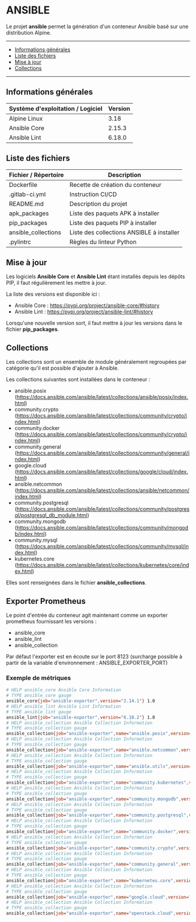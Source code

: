 # ANSIBLE

Le projet **ansible** permet la génération d'un conteneur Ansible basé sur une distribution Alpine.

---

- [Informations générales](#informations-générales)
- [Liste des fichiers](#liste-des-fichiers)
- [Mise à jour](#mise-à-jour)
- [Collections](#collections)

---

## Informations générales

| Système d'exploitation / Logiciel | Version |
|-----------------------------------|---------|
| Alpine Linux                      | 3.18    |
| Ansible Core                      | 2.15.3  |
| Ansible Lint                      | 6.18.0  |

## Liste des fichiers

| Fichier / Répertoire | Description                               |
|----------------------|-------------------------------------------|
| Dockerfile           | Recette de création du conteneur          |
| .gitlab-ci.yml       | Instruction CI/CD                         |
| README.md            | Description du projet                     |
| apk_packages         | Liste des paquets APK à installer         |
| pip_packages         | Liste des paquets PIP à installer         |
| ansible_collections  | Liste des collections ANSIBLE à installer |
| .pylintrc            | Règles du linteur Python                  |

## Mise à jour

Les logiciels **Ansible Core** et **Ansible Lint** étant installés depuis les dépôts PIP, il faut régulièrement les mettre à jour.

La liste des versions est disponible ici :

- Ansible Core : <https://pypi.org/project/ansible-core/#history>
- Ansible Lint : <https://pypi.org/project/ansible-lint/#history>

Lorsqu'une nouvelle version sort, il faut mettre à jour les versions dans le fichier **pip_packages**.

## Collections

Les collections sont un ensemble de module généralement regroupées par catégorie qu'il est possible d'ajouter à Ansible.

Les collections suivantes sont installées dans le conteneur :

- ansible.posix (<https://docs.ansible.com/ansible/latest/collections/ansible/posix/index.html>)
- community.crypto (<https://docs.ansible.com/ansible/latest/collections/community/crypto/index.html>)
- community.docker (<https://docs.ansible.com/ansible/latest/collections/community/crypto/index.html>)
- community.general (<https://docs.ansible.com/ansible/latest/collections/community/general/index.html>)
- google.cloud (<https://docs.ansible.com/ansible/latest/collections/google/cloud/index.html>)
- ansible.netcommon (<https://docs.ansible.com/ansible/latest/collections/ansible/netcommon/index.html>)
- community.postgresql (<https://docs.ansible.com/ansible/latest/collections/community/postgresql/postgresql_db_module.html>)
- community.mongodb (<https://docs.ansible.com/ansible/latest/collections/community/mongodb/index.html>)
- community.mysql (<https://docs.ansible.com/ansible/latest/collections/community/mysql/index.html>)
- kubernetes.core (<https://docs.ansible.com/ansible/latest/collections/kubernetes/core/index.html>)

Elles sont renseignées dans le fichier **ansible_collections**.

## Exporter Prometheus

Le point d'entrée du conteneur agit maintenant comme un exporter prometheus fournissant les versions :

- ansible_core
- ansible_lint
- ansible_collection

Par défaut l'exporter est en écoute sur le port 8123 (surcharge possible à partir de la variable d'environnement : ANSIBLE_EXPORTER_PORT)

### Exemple de métriques

```bash
# HELP ansible_core Ansible Core Information
# TYPE ansible_core gauge
ansible_core{job="ansible-exporter",version="2.14.1"} 1.0
# HELP ansible_lint Ansible Lint Information
# TYPE ansible_lint gauge
ansible_lint{job="ansible-exporter",version="6.10.2"} 1.0
# HELP ansible_collection Ansible Collection Information
# TYPE ansible_collection gauge
ansible_collection{job="ansible-exporter",name="ansible.posix",version="1.4.0"} 1.0
# HELP ansible_collection Ansible Collection Information
# TYPE ansible_collection gauge
ansible_collection{job="ansible-exporter",name="ansible.netcommon",version="4.1.0"} 1.0
# HELP ansible_collection Ansible Collection Information
# TYPE ansible_collection gauge
ansible_collection{job="ansible-exporter",name="ansible.utils",version="2.8.0"} 1.0
# HELP ansible_collection Ansible Collection Information
# TYPE ansible_collection gauge
ansible_collection{job="ansible-exporter",name="community.kubernetes",version="2.0.1"} 1.0
# HELP ansible_collection Ansible Collection Information
# TYPE ansible_collection gauge
ansible_collection{job="ansible-exporter",name="community.mongodb",version="1.4.2"} 1.0
# HELP ansible_collection Ansible Collection Information
# TYPE ansible_collection gauge
ansible_collection{job="ansible-exporter",name="community.postgresql",version="2.3.2"} 1.0
# HELP ansible_collection Ansible Collection Information
# TYPE ansible_collection gauge
ansible_collection{job="ansible-exporter",name="community.docker",version="3.3.2"} 1.0
# HELP ansible_collection Ansible Collection Information
# TYPE ansible_collection gauge
ansible_collection{job="ansible-exporter",name="community.crypto",version="2.10.0"} 1.0
# HELP ansible_collection Ansible Collection Information
# TYPE ansible_collection gauge
ansible_collection{job="ansible-exporter",name="community.general",version="6.2.0"} 1.0
# HELP ansible_collection Ansible Collection Information
# TYPE ansible_collection gauge
ansible_collection{job="ansible-exporter",name="kubernetes.core",version="2.3.2"} 1.0
# HELP ansible_collection Ansible Collection Information
# TYPE ansible_collection gauge
ansible_collection{job="ansible-exporter",name="google.cloud",version="1.1.2"} 1.0
# HELP ansible_collection Ansible Collection Information
# TYPE ansible_collection gauge
ansible_collection{job="ansible-exporter",name="openstack.cloud",version="1.10.0"} 1.0
```
